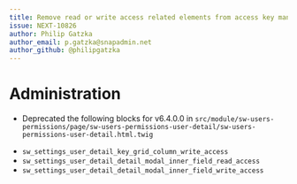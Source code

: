 ```yaml
---
title: Remove read or write access related elements from access key management interface
issue: NEXT-10826
author: Philip Gatzka
author_email: p.gatzka@snapadmin.net 
author_github: @philipgatzka
---
```

# Administration
* Deprecated the following blocks for v6.4.0.0 in `src/module/sw-users-permissions/page/sw-users-permissions-user-detail/sw-users-permissions-user-detail.html.twig`
 - `sw_settings_user_detail_key_grid_column_write_access`
 - `sw_settings_user_detail_detail_modal_inner_field_read_access`
 - `sw_settings_user_detail_detail_modal_inner_field_write_access`
